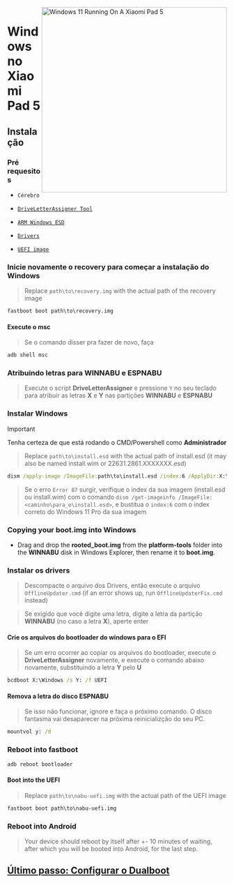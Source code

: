<img align="right" src="https://raw.githubusercontent.com/erdilS/Port-Windows-11-Xiaomi-Pad-5/main/nabu.png" width="425" alt="Windows 11 Running On A Xiaomi Pad 5">

# Windows no Xiaomi Pad 5

## Instalação

### Pré requesitos
- ```Cérebro```
 
- [```DriveLetterAssigner Tool```](https://github.com/Misha803/My-Scripts/releases/tag/DriveLetterAssigner)
  
- [```ARM Windows ESD```](https://arkt-7.github.io/woawin/)
    
- [```Drivers```](https://github.com/erdilS/Port-Windows-11-Xiaomi-Pad-5/releases/tag/Drivers)

- [```UEFI image```](https://github.com/erdilS/Port-Windows-11-Xiaomi-Pad-5/releases/tag/UEFI)

### Inicie novamente o recovery para começar a instalação do Windows
> Replace `path\to\recovery.img` with the actual path of the recovery image
```cmd
fastboot boot path\to\recovery.img
```

#### Execute o msc 
> Se o comando disser pra fazer de novo, faça
```cmd
adb shell msc
```

### Atribuindo letras para WINNABU e ESPNABU
> Execute o script **DriveLetterAssigner** e pressione `Y` no seu teclado para atribuir as letras **X** e **Y** nas partições **WINNABU** e **ESPNABU**

### Instalar Windows
> [!Important]
> Tenha certeza de que está rodando o CMD/Powershell como **Administrador**

> Replace `path\to\install.esd` with the actual path of install.esd (it may also be named install.wim or 22631.2861.XXXXXXX.esd)

```cmd
dism /apply-image /ImageFile:path\to\install.esd /index:6 /ApplyDir:X:\
```

> Se o erro `Error 87` surgir, verifique o index da sua imagem (install.esd ou install.wim) com o comando `dism /get-imageinfo /ImageFile:<caminho\para_o\install.esd>`, e bustitua o `index:6` com o index correto do Windows 11 Pro da sua imagem

### Copying your boot.img into Windows
- Drag and drop the **rooted_boot.img** from the **platform-tools** folder into the **WINNABU** disk in Windows Explorer, then rename it to **boot.img**.

### Instalar os drivers
> Descompacte o arquivo dos Drivers, então execute o arquivo `OfflineUpdater.cmd` (if an error shows up, run `OfflineUpdaterFix.cmd` instead)

> Se exigido que você digite uma letra, digite a letra da partição **WINNABU** (no caso a letra **X**), aperte enter

#### Crie os arquivos do bootloader do windows para o EFI
> Se um erro ocorrer ao copiar os arquivos do bootloader, execute o **DriveLetterAssigner** novamente, e execute o comando abaixo novamente, substituindo a letra **Y** pelo **U**
```cmd
bcdboot X:\Windows /s Y: /f UEFI
```

#### Remova a letra do disco ESPNABU
> Se isso não funcionar, ignore e faça o próximo comando. O disco fantasma vai desaparecer na próxima reinicializção do seu PC.
```cmd
mountvol y: /d
```

### Reboot into fastboot
```cmd
adb reboot bootloader
```

#### Boot into the UEFI
> Replace `path\to\nabu-uefi.img` with the actual path of the UEFI image
```cmd
fastboot boot path\to\nabu-uefi.img
```

### Reboot into Android
> Your device should reboot by itself after +- 10 minutes of waiting, after which you will be booted into Android, for the last step.

## [Último passo: Configurar o Dualboot](/guide/Portuguese/4-dualboot-pt.md)
















